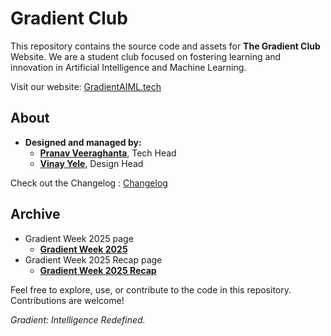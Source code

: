 # Gradient Club

This repository contains the source code and assets for **The Gradient Club** Website. We are a student club focused on fostering learning and innovation in Artificial Intelligence and Machine Learning.

Visit our website: [GradientAIML.tech](https://GradientAIML.tech)

## About
- **Designed and managed by:**
  - [**Pranav Veeraghanta**](https://beyondmebtw.com), Tech Head  
  - [**Vinay Yele**](https://vinayyele.live), Design Head  

Check out the Changelog : [Changelog](https://github.com/Vinay-yele/Gradient-Website/blob/main/Changelog.md)

## Archive
- Gradient Week 2025 page
  - [**Gradient Week 2025**](https://gradientaiml.tech/gw25)
- Gradient Week 2025 Recap page
  - [**Gradient Week 2025 Recap**](https://gradientaiml.tech/gw25recap)

Feel free to explore, use, or contribute to the code in this repository. Contributions are welcome!

_Gradient: Intelligence Redefined._
